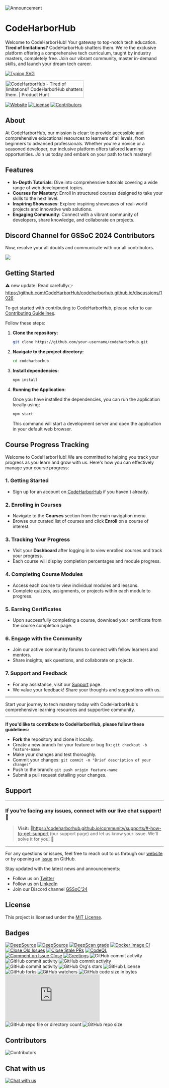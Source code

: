 <img src="https://readme-typing-svg.demolab.com?font=Fira+Code&size=24&weight=900&pause=1000&color=0FF26C&random=false&center=false&width=1500&height=100&lines=Announcement:+Contributors,+please+ensure+tasks+are+completed+within+assigned+timeframes+as+per+project+sidebar." alt="Announcement" />

# CodeHarborHub

Welcome to CodeHarborHub! Your gateway to top-notch tech education. **Tired of limitations?** CodeHarborHub shatters them. We're the exclusive platform offering a comprehensive tech curriculum, taught by industry masters, completely free. Join our vibrant community, master in-demand skills, and launch your dream tech career.

<a href="https://github.com/Ajay-Dhangar"><img src="https://readme-typing-svg.demolab.com?font=Fira+Code&pause=1000&color=DEF72C&random=false&center=false &width=1000&lines=Hi%2C+there.+If+you+like+CodeHarborHub,+give+it+a+Star" alt="Typing SVG" /></a>

<img src="https://api.producthunt.com/widgets/embed-image/v1/featured.svg?post_id=464236&theme=light" alt="CodeHarborHub - Tired&#0032;of&#0032;limitations&#0063;&#0032;CodeHarborHub&#0032;shatters&#0032;them&#0046; | Product Hunt" style="width: 250px; height: 54px;" width="250" height="54" /></a>

[![Website](https://img.shields.io/website?url=https%3A%2F%2Fwww.codeharborhub.live%2F)](https://www.codeharborhub.live/)
[![License](https://img.shields.io/github/license/CodeHarborHub/codeharborhub)](https://github.com/CodeHarborHub/codeharborhub/blob/main/LICENSE)
[![Contributors](https://img.shields.io/github/contributors/CodeHarborHub/codeharborhub)](https://github.com/CodeHarborHub/codeharborhub/graphs/contributors)

## About

At CodeHarborHub, our mission is clear: to provide accessible and comprehensive educational resources to learners of all levels, from beginners to advanced professionals. Whether you're a novice or a seasoned developer, our inclusive platform offers tailored learning opportunities. Join us today and embark on your path to tech mastery!

## Features

- **In-Depth Tutorials**: Dive into comprehensive tutorials covering a wide range of web development topics.
- **Courses for Mastery**: Enroll in structured courses designed to take your skills to the next level.
- **Inspiring Showcases**: Explore inspiring showcases of real-world projects and innovative web solutions.
- **Engaging Community**: Connect with a vibrant community of developers, share knowledge, and collaborate on projects.

## Discord Channel for GSSoC 2024 Contributors

Now, resolve your all doubts and communicate with our all contributors.

[![](https://img.shields.io/badge/Discord-5865F2.svg?style=for-the-badge&logo=Discord&logoColor=white)](https://discord.com/channels/1231112132595028008/1238672287037919333)

## Getting Started

⚠️ new update: Read carefully👉 https://github.com/CodeHarborHub/codeharborhub.github.io/discussions/1028

To get started with contributing to CodeHarborHub, please refer to our [Contributing Guidelines](CONTRIBUTING.md).

Follow these steps:

1. **Clone the repository:** 
   ```bash
   git clone https://github.com/your-username/codeharborhub.git
   ```

2. **Navigate to the project directory:**
   ```bash
   cd codeharborhub
   ```

3. **Install dependencies:**
   ```bash
   npm install
   ```

4. **Running the Application:**

    Once you have installed the dependencies, you can run the application locally using:

    ```bash
    npm start
    ```

    This command will start a development server and open the application in your default web browser.

## Course Progress Tracking

Welcome to CodeHarborHub! We are committed to helping you track your progress as you learn and grow with us. Here's how you can effectively manage your course progress:

### 1. **Getting Started**

- Sign up for an account on [CodeHarborHub](https://www.codeharborhub.live/) if you haven't already.

### 2. **Enrolling in Courses**

- Navigate to the **Courses** section from the main navigation menu.
- Browse our curated list of courses and click **Enroll** on a course of interest.

### 3. **Tracking Your Progress**

- Visit your **Dashboard** after logging in to view enrolled courses and track your progress.
- Each course will display completion percentages and module progress.

### 4. **Completing Course Modules**

- Access each course to view individual modules and lessons.
- Complete quizzes, assignments, or projects within each module to progress.

### 5. **Earning Certificates**

- Upon successfully completing a course, download your certificate from the course completion page.

### 6. **Engage with the Community**

- Join our active community forums to connect with fellow learners and mentors.
- Share insights, ask questions, and collaborate on projects.

### 7. **Support and Feedback**

- For any assistance, visit our [Support](https://codeharborhub.github.io/community/supports/#-how-to-get-support) page.
- We value your feedback! Share your thoughts and suggestions with us.

---

Start your journey to tech mastery today with CodeHarborHub's comprehensive learning resources and supportive community.

---

**If you'd like to contribute to CodeHarborHub, please follow these guidelines:**

- **Fork** the repository and clone it locally.
- Create a new branch for your feature or bug fix: `git checkout -b feature-name`
- Make your changes and test thoroughly.
- Commit your changes: `git commit -m "Brief description of your changes"`
- Push to the branch: `git push origin feature-name`
- Submit a pull request detailing your changes.

## Support

---

### If you're facing any issues, connect with our live chat support! 💬

> **Visit:** 🔗https://codeharborhub.github.io/community/supports/#-how-to-get-support (our support page) and let us know your issue. We'll solve it for you! 🚀

---

For any questions or issues, feel free to reach out to us through our [website](https://codeharborhub.github.io/community/supports/#-how-to-get-support) or by opening an [issue](https://github.com/CodeHarborHub/codeharborhub/issues) on GitHub.

Stay updated with the latest news and announcements:

- Follow us on [Twitter](https://twitter.com/CodesWithAjay)
- Follow us on [LinkedIn](https://www.linkedin.com/groups/14232119/)
- Join our Discord channel [GSSoC'24](https://discord.com/channels/1231112132595028008/1238672287037919333)

## License

This project is licensed under the [MIT License](LICENSE).

## Badges

[![DeepSource](https://app.deepsource.com/gh/CodeHarborHub/codeharborhub.github.io.svg/?label=active+issues&show_trend=true&token=D5-vPYsEG8PSYlzqpUGIbsiB)](https://app.deepsource.com/gh/CodeHarborHub/codeharborhub.github.io/) [![DeepSource](https://app.deepsource.com/gh/CodeHarborHub/codeharborhub.github.io.svg/?label=resolved+issues&show_trend=true&token=D5-vPYsEG8PSYlzqpUGIbsiB)](https://app.deepsource.com/gh/CodeHarborHub/codeharborhub.github.io/) [![DeepScan grade](https://deepscan.io/api/teams/24046/projects/27285/branches/870905/badge/grade.svg)](https://deepscan.io/dashboard#view=project&tid=24046&pid=27285&bid=870905) [![Docker Image CI](https://github.com/CodeHarborHub/codeharborhub/actions/workflows/docker-image.yml/badge.svg)](https://github.com/CodeHarborHub/codeharborhub/actions/workflows/docker-image.yml) [![Close Old Issues](https://github.com/CodeHarborHub/codeharborhub/actions/workflows/close-old-issue.yml/badge.svg)](https://github.com/CodeHarborHub/codeharborhub/actions/workflows/close-old-issue.yml) [![Close Stale PRs](https://github.com/CodeHarborHub/codeharborhub/actions/workflows/close-old-pr.yml/badge.svg)](https://github.com/CodeHarborHub/codeharborhub/actions/workflows/close-old-pr.yml) [![CodeQL](https://github.com/CodeHarborHub/codeharborhub/actions/workflows/github-code-scanning/codeql/badge.svg)](https://github.com/CodeHarborHub/codeharborhub/actions/workflows/github-code-scanning/codeql) [![Comment on Issue Close](https://github.com/CodeHarborHub/codeharborhub/actions/workflows/autocomment-iss-close.yml/badge.svg)](https://github.com/CodeHarborHub/codeharborhub/actions/workflows/autocomment-iss-close.yml) [![Greetings](https://github.com/CodeHarborHub/codeharborhub/actions/workflows/greetings.yml/badge.svg)](https://github.com/CodeHarborHub/codeharborhub/actions/workflows/greetings.yml) ![GitHub commit activity](https://img.shields.io/github/commit-activity/t/CodeHarborHub/codeharborhub) ![GitHub commit activity](https://img.shields.io/github/commit-activity/w/CodeHarborHub/codeharborhub) ![GitHub commit activity](https://img.shields.io/github/commit-activity/m/CodeHarborHub/codeharborhub) ![GitHub commit activity](https://img.shields.io/github/commit-activity/y/CodeHarborHub/codeharborhub) ![GitHub Org's stars](https://img.shields.io/github/stars/CodeHarborHub%2Fcodeharborhub) ![GitHub License](https://img.shields.io/github/license/CodeHarborHub/codeharborhub) ![GitHub forks](https://img.shields.io/github/forks/CodeHarborHub/codeharborhub) ![GitHub watchers](https://img.shields.io/github/watchers/CodeHarborHub/codeharborhub) ![GitHub code size in bytes](https://img.shields.io/github/languages/code-size/CodeHarborHub/codeharborhub) ![GitHub file size in bytes](https://img.shields.io/github/size/CodeHarborHub/codeharborhub/docusaurus.config.js) ![GitHub repo file or directory count](https://img.shields.io/github/directory-file-count/CodeHarborHub/codeharborhub) ![GitHub repo size](https://img.shields.io/github/repo-size/CodeHarborHub/codeharborhub)

## Contributors

<!--
[![Contributors](https://contributors-img.web.app/image?repo=codeharborhub/codeharborhub)](https://github.com/CodeHarborHub/codeharborhub/graphs/contributors)
-->

![Contributors](https://opencollective.com/codeharborhub/contributors.svg?button=false&avatarHeight=50&width=1000)

## Chat with us

[![Chat with us](https://github.com/CodeHarborHub/codeharborhub/assets/99037494/e898e0e8-7985-4adb-9730-a2588fcba78e)](https://www.patreon.com/ajay_dhangar/membership)

